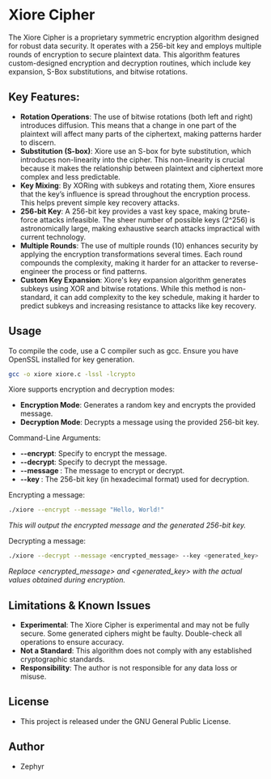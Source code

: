 # Xiore Cipher
The Xiore Cipher is a proprietary symmetric encryption algorithm designed for robust data security. It operates with a 256-bit key and employs multiple rounds of encryption to secure plaintext data. This algorithm features custom-designed encryption and decryption routines, which include key expansion, S-Box substitutions, and bitwise rotations.

## Key Features:

- **Rotation Operations**: The use of bitwise rotations (both left and right) introduces diffusion. This means that a change in one part of the plaintext will affect many parts of the ciphertext, making patterns harder to discern.
- **Substitution (S-box)**: Xiore use an S-box for byte substitution, which introduces non-linearity into the cipher. This non-linearity is crucial because it makes the relationship between plaintext and ciphertext more complex and less predictable.
- **Key Mixing**: By XORing with subkeys and rotating them, Xiore ensures that the key’s influence is spread throughout the encryption process. This helps prevent simple key recovery attacks.
- **256-bit Key**: A 256-bit key provides a vast key space, making brute-force attacks infeasible. The sheer number of possible keys (2^256) is astronomically large, making exhaustive search attacks impractical with current technology.
- **Multiple Rounds**: The use of multiple rounds (10) enhances security by applying the encryption transformations several times. Each round compounds the complexity, making it harder for an attacker to reverse-engineer the process or find patterns.
- **Custom Key Expansion**: Xiore's key expansion algorithm generates subkeys using XOR and bitwise rotations. While this method is non-standard, it can add complexity to the key schedule, making it harder to predict subkeys and increasing resistance to attacks like key recovery.

## Usage

To compile the code, use a C compiler such as gcc. Ensure you have OpenSSL installed for key generation.
  ```bash
  gcc -o xiore xiore.c -lssl -lcrypto
  ```

Xiore supports encryption and decryption modes:

- **Encryption Mode**: Generates a random key and encrypts the provided message.
- **Decryption Mode**: Decrypts a message using the provided 256-bit key.

Command-Line Arguments:

- **--encrypt**: Specify to encrypt the message.
- **--decrypt**: Specify to decrypt the message.
- **--message <message>**: The message to encrypt or decrypt.
- **--key <key>**: The 256-bit key (in hexadecimal format) used for decryption.

Encrypting a message:
  ```bash
  ./xiore --encrypt --message "Hello, World!"
  ```
*This will output the encrypted message and the generated 256-bit key.*

Decrypting a message:
  ```bash
 ./xiore --decrypt --message <encrypted_message> --key <generated_key>
  ```
*Replace <encrypted_message> and <generated_key> with the actual values obtained during encryption.*

## Limitations & Known Issues

- **Experimental**: The Xiore Cipher is experimental and may not be fully secure. Some generated ciphers might be faulty. Double-check all operations to ensure accuracy.
- **Not a Standard**: This algorithm does not comply with any established cryptographic standards.
- **Responsibility**: The author is not responsible for any data loss or misuse.

## License

- This project is released under the GNU General Public License.

## Author

- Zephyr

